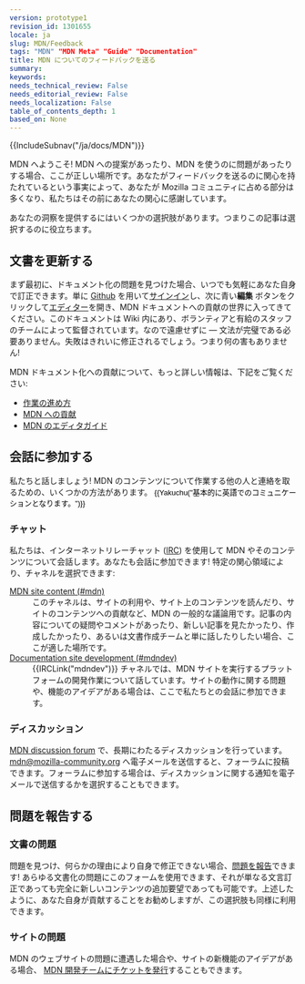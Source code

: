 ```yaml
---
version: prototype1
revision_id: 1301655
locale: ja
slug: MDN/Feedback
tags: "MDN" "MDN Meta" "Guide" "Documentation"
title: MDN についてのフィードバックを送る
summary: 
keywords: 
needs_technical_review: False
needs_editorial_review: False
needs_localization: False
table_of_contents_depth: 1
based_on: None
---
```

<div>{{IncludeSubnav("/ja/docs/MDN")}}</div>

<p>MDN へようこそ! <span class="seoSummary">MDN への提案があったり、MDN を使うのに問題があったりする場合、ここが正しい場所です。あなたがフィードバックを送るのに関心を持たれているという事実によって、あなたが Mozilla コミュニティに占める部分は多くなり、私たちはその前にあなたの関心に感謝しています。</span></p>

<p><span class="seoSummary">あなたの洞察を提供するにはいくつかの選択肢があります。つまりこの記事は選択するのに役立ちます。</span></p>

<h2 id="文書を更新する">文書を更新する</h2>

<p>まず最初に、ドキュメント化の問題を見つけた場合、いつでも気軽にあなた自身で訂正できます。単に <a href="https://github.com/">Github</a> を用いて<a href="/ja/docs/MDN/Contribute/Howto/Create_an_MDN_account">サインイン</a>し、次に青い<strong>編集</strong> ボタンをクリックして<a href="/ja/docs/MDN/Contribute/Editor">エディター</a>を開き、MDN ドキュメントへの貢献の世界に入ってきてください。このドキュメントは Wiki 内にあり、ボランティアと有給のスタッフのチームによって監督されています。なので遠慮せずに — 文法が完璧である必要ありません。失敗はきれいに修正されるでしょう。つまり何の害もありません!</p>

<p>MDN ドキュメント化への貢献について、もっと詳しい情報は、下記をご覧ください:</p>

<ul>
 <li><a href="/ja/docs/Project:Getting_started" title="/docs/Project:Getting_started">作業の進め方</a></li>
 <li><a href="/ja/docs/MDN/Contribute">MDN への貢献</a></li>
 <li><a href="/ja/docs/MDN/Contribute/Editor" title="/docs/Project:MDN_editing_interface">MDN のエディタガイド</a></li>
</ul>

<h2 id="会話に参加する">会話に参加する</h2>

<p>私たちと話しましょう! MDN のコンテンツについて作業する他の人と連絡を取るための、いくつかの方法があります。 <span style="color:#000000; font-family:arial; font-size:13px; font-style:normal; font-weight:400; text-decoration:none">{{Yakuchu("基本的に英語でのコミュニケーションとなります。")}}</span></p>

<h3 id="チャット">チャット</h3>

<p>私たちは、インターネットリレーチャット (<a href="https://wiki.mozilla.org/IRC" title="/docs/">IRC</a>) を使用して MDN やそのコンテンツについて会話します。あなたも会話に参加できます! 特定の関心領域により、チャネルを選択できます:</p>

<dl>
 <dt><a href="irc://irc.mozilla.org/mdn" title="irc://irc.mozilla.org/mdn">MDN site content (#mdn)</a></dt>
 <dd>このチャネルは、サイトの利用や、サイト上のコンテンツを読んだり、サイトのコンテンツへの貢献など、MDN の一般的な議論用です。記事の内容についての疑問やコメントがあったり、新しい記事を見たかったり、作成したかったり、あるいは文書作成チームと単に話したりしたい場合、ここが適した場所です。</dd>
 <dt><a href="irc://irc.mozilla.org/mdndev" title="irc://irc.mozilla.org/mdndev">Documentation site development (#mdndev)</a></dt>
 <dd>{{IRCLink("mdndev")}} チャネルでは、MDN サイトを実行するプラットフォームの開発作業について話しています。サイトの動作に関する問題や、機能のアイデアがある場合は、ここで私たちとの会話に参加できます。</dd>
</dl>

<h3 id="(Asynchronous)_Discussions" name="(Asynchronous)_Discussions">ディスカッション</h3>

<p><a href="https://discourse.mozilla-community.org/c/mdn">MDN discussion forum</a> で、長期にわたるディスカッションを行っています。<a href="mailto://mdn@mozilla-community.org">mdn@mozilla-community.org</a> へ電子メールを送信すると、フォーラムに投稿できます。フォーラムに参加する場合は、ディスカッションに関する通知を電子メールで送信するかを選択することもできます。</p>

<h2 id="問題を報告する">問題を報告する</h2>

<h3 id="文書の問題">文書の問題</h3>

<p>問題を見つけ、何らかの理由により自身で修正できない場合、<a href="https://bugzilla.mozilla.org/form.doc" title="Report a documentation content problem.">問題を報告</a>できます! あらゆる文書化の問題にこのフォームを使用できます、それが単なる文言訂正であっても完全に新しいコンテンツの追加要望であっても可能です。上述したように、あなた自身が貢献することをお勧めしますが、この選択肢も同様に利用できます。</p>

<h3 id="サイトの問題">サイトの問題</h3>

<p>MDN のウェブサイトの問題に遭遇した場合や、サイトの新機能のアイデアがある場合、 <a href="https://bugzilla.mozilla.org/form.mdn">MDN 開発チームにチケットを発行</a>することもできます。</p>

